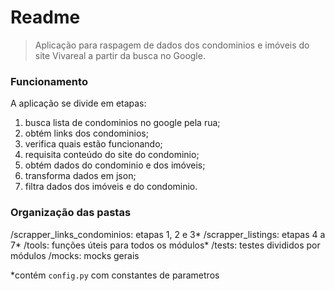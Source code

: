 # Readme 

> Aplicação para raspagem de dados dos condominios e imóveis do site Vivareal a partir da busca no Google. 

### Funcionamento

A aplicação se divide em etapas:

1) busca lista de condominios no google pela rua;
2) obtém links dos condominios;
3) verifica quais estão funcionando;
4) requisita conteúdo do site do condominio;
5) obtém dados do condominio e dos imóveis;
6) transforma dados em json;
7) filtra dados dos imóveis e do condominio.

### Organização das pastas

/scrapper_links_condominios: etapas 1, 2 e 3*
/scrapper_listings: etapas 4 a 7*
/tools: funções úteis para todos os módulos*
/tests: testes divididos por módulos
/mocks: mocks gerais

*contém `config.py` com constantes de parametros
